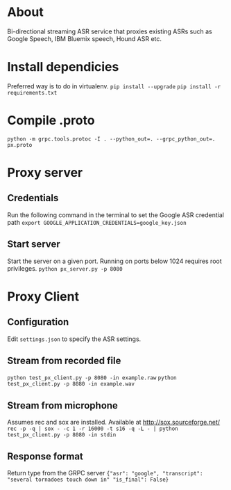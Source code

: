 # About
Bi-directional streaming ASR service that proxies existing ASRs such as Google Speech, IBM Bluemix speech, Hound ASR etc.

# Install dependicies
Preferred way is to do in virtualenv.
`pip install --upgrade`
`pip install -r requirements.txt`

# Compile .proto
`python -m grpc.tools.protoc -I . --python_out=. --grpc_python_out=. px.proto`

# Proxy server

## Credentials
Run the following command in the terminal to set the Google ASR credential path
`export GOOGLE_APPLICATION_CREDENTIALS=google_key.json`

## Start server
Start the server on a given port. Running on ports below 1024 requires root privileges.
`python px_server.py -p 8080`

# Proxy Client

## Configuration
Edit `settings.json` to specify the ASR settings.

## Stream from recorded file
`python test_px_client.py -p 8080 -in example.raw`
`python test_px_client.py -p 8080 -in example.wav`

## Stream from microphone
Assumes rec and sox are installed. Available at http://sox.sourceforge.net/
`rec -p -q | sox - -c 1 -r 16000 -t s16 -q -L - | python test_px_client.py -p 8080 -in stdin`

## Response format
Return type from the GRPC server
`{"asr": "google", "transcript": "several tornadoes touch down in"
  "is_final": False}`

